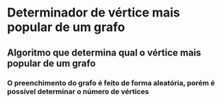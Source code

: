 # Determinador de vértice mais popular de um grafo
## Algoritmo que determina qual o vértice mais popular de um grafo
### O preenchimento do grafo é feito de forma aleatória, porém é possível determinar o número de vértices
